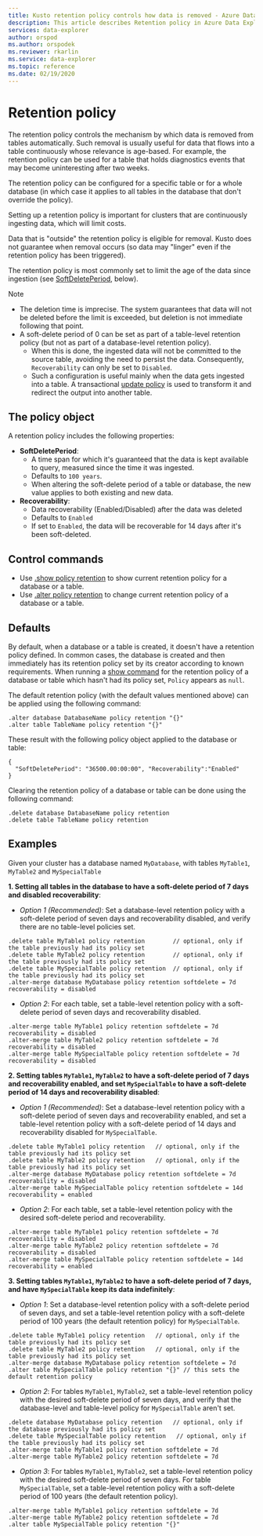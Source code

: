 ```yaml
---
title: Kusto retention policy controls how data is removed - Azure Data Explorer
description: This article describes Retention policy in Azure Data Explorer.
services: data-explorer
author: orspod
ms.author: orspodek
ms.reviewer: rkarlin
ms.service: data-explorer
ms.topic: reference
ms.date: 02/19/2020
---
```

# Retention policy

The retention policy controls the mechanism by which data is removed from tables automatically.
Such removal is usually useful for data that flows into a table continuously whose relevance
is age-based. For example, the retention policy can be used for a table that holds diagnostics
events that may become uninteresting after two weeks.

The retention policy can be configured for a specific table or for a whole database
(in which case it applies to all tables in the database that don't override the policy).

Setting up a retention policy is important for clusters that are continuously ingesting
data, which will limit costs.

Data that is "outside" the retention policy is eligible for removal. Kusto does not
guarantee when removal occurs (so data may "linger" even if the retention policy has been triggered).

The retention policy is most commonly set to limit the age of the data since ingestion
(see [SoftDeletePeriod](#the-policy-object), below).

> [!NOTE]
> * The deletion time is imprecise. The system guarantees that data will not be
deleted before the limit is exceeded, but deletion is not immediate following that point.
> * A soft-delete period of 0 can be set as part of a table-level retention policy (but not as part of a database-level retention policy).
>	* When this is done, the ingested data will not be committed to the source table, avoiding the need to persist the data. Consequently, `Recoverability` can only be set to `Disabled`. 
>	* Such a configuration is useful mainly when the data gets ingested into a table.
>	A transactional [update policy](updatepolicy.md) is used to transform it and redirect the output into another table.

## The policy object

A retention policy includes the following properties:

* **SoftDeletePeriod**:
    * A time span for which it's guaranteed that the data is kept available to query, measured since the time it was ingested.
    * Defaults to `100 years`.
    * When altering the soft-delete period of a table or database, the new value applies to both existing and new data.
* **Recoverability**:
    * Data recoverability (Enabled/Disabled) after the data was deleted
    * Defaults to `Enabled`
    * If set to `Enabled`, the data will be recoverable for 14 days after it's been soft-deleted.

## Control commands

* Use [.show policy retention](../management/retention-policy.md) to show current retention
policy for a database or a table.
* Use [.alter policy retention](../management/retention-policy.md) to change current 
retention policy of a database or a table.

## Defaults

By default, when a database or a table is created, it doesn't have a retention policy defined.
In common cases, the database is created and then immediately has its retention policy set by its creator according to known requirements.
When running a [show command](../management/retention-policy.md) for the retention policy of a database or table 
which hasn't had its policy set, `Policy` appears as `null`.

The default retention policy (with the default values mentioned above) can be applied using the following command:

```kusto
.alter database DatabaseName policy retention "{}"
.alter table TableName policy retention "{}"
```

These result with the following policy object applied to the database or table:

```kusto
{
  "SoftDeletePeriod": "36500.00:00:00", "Recoverability":"Enabled"
}
```

Clearing the retention policy of a database or table can be done using the following command:

```kusto
.delete database DatabaseName policy retention
.delete table TableName policy retention
```

## Examples

Given your cluster has a database named `MyDatabase`, with tables `MyTable1`, `MyTable2` and `MySpecialTable`

**1. Setting all tables in the database to have a soft-delete period of 7 days and disabled recoverability**:

* *Option 1 (Recommended)*: Set a database-level retention policy with a soft-delete period of seven days and recoverability disabled, and verify there are no table-level policies set.

```kusto
.delete table MyTable1 policy retention        // optional, only if the table previously had its policy set
.delete table MyTable2 policy retention        // optional, only if the table previously had its policy set
.delete table MySpecialTable policy retention  // optional, only if the table previously had its policy set
.alter-merge database MyDatabase policy retention softdelete = 7d recoverability = disabled
```

* *Option 2*: For each table, set a table-level retention policy with a soft-delete period of seven days and recoverability disabled.

```kusto
.alter-merge table MyTable1 policy retention softdelete = 7d recoverability = disabled
.alter-merge table MyTable2 policy retention softdelete = 7d recoverability = disabled
.alter-merge table MySpecialTable policy retention softdelete = 7d recoverability = disabled
```

**2. Setting tables `MyTable1`, `MyTable2` to have a soft-delete period of 7 days and recoverability enabled, and set `MySpecialTable` to have a soft-delete period of 14 days and recoverability disabled**:

* *Option 1 (Recommended)*: Set a database-level retention policy with a soft-delete period of seven days and recoverability enabled, and set a table-level retention policy with a 
soft-delete period of 14 days and recoverability disabled for `MySpecialTable`.

```kusto
.delete table MyTable1 policy retention   // optional, only if the table previously had its policy set
.delete table MyTable2 policy retention   // optional, only if the table previously had its policy set
.alter-merge database MyDatabase policy retention softdelete = 7d recoverability = disabled
.alter-merge table MySpecialTable policy retention softdelete = 14d recoverability = enabled
```

* *Option 2*: For each table, set a table-level retention policy with the desired soft-delete period and recoverability.

```kusto
.alter-merge table MyTable1 policy retention softdelete = 7d recoverability = disabled
.alter-merge table MyTable2 policy retention softdelete = 7d recoverability = disabled
.alter-merge table MySpecialTable policy retention softdelete = 14d recoverability = enabled
```

**3. Setting tables `MyTable1`, `MyTable2` to have a soft-delete period of 7 days, and have `MySpecialTable` keep its data indefinitely**:

* *Option 1*: Set a database-level retention policy with a soft-delete period of seven days, and set a table-level retention policy with a 
soft-delete period of 100 years (the default retention policy) for `MySpecialTable`.

```kusto
.delete table MyTable1 policy retention   // optional, only if the table previously had its policy set
.delete table MyTable2 policy retention   // optional, only if the table previously had its policy set
.alter-merge database MyDatabase policy retention softdelete = 7d
.alter table MySpecialTable policy retention "{}" // this sets the default retention policy
```

* *Option 2*: For tables `MyTable1`, `MyTable2`, set a table-level retention policy with the desired soft-delete period of seven days, and verify that the 
database-level and table-level policy for `MySpecialTable` aren't set.

```kusto
.delete database MyDatabase policy retention   // optional, only if the database previously had its policy set
.delete table MySpecialTable policy retention   // optional, only if the table previously had its policy set
.alter-merge table MyTable1 policy retention softdelete = 7d
.alter-merge table MyTable2 policy retention softdelete = 7d
```

* *Option 3*: For tables `MyTable1`, `MyTable2`, set a table-level retention policy with the desired soft-delete period of seven days. For table 
`MySpecialTable`, set a table-level retention policy with a soft-delete period of 100 years (the default retention policy).

```kusto
.alter-merge table MyTable1 policy retention softdelete = 7d
.alter-merge table MyTable2 policy retention softdelete = 7d
.alter table MySpecialTable policy retention "{}"
```
